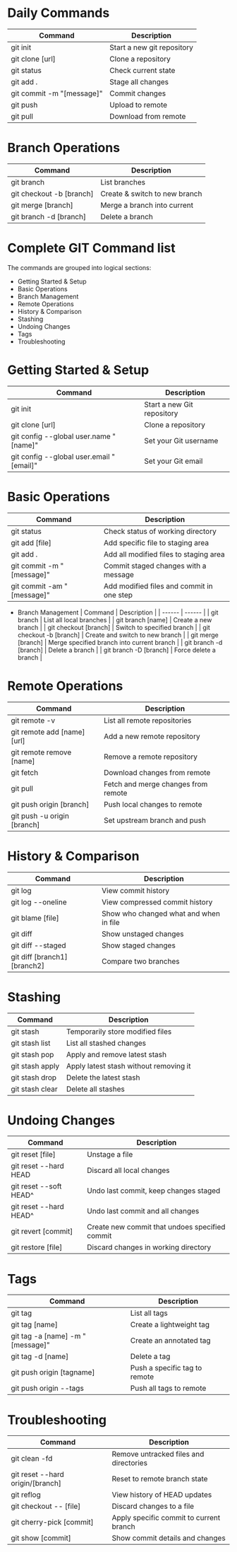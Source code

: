 # Daily Commands
| Command	| Description |
| ------ | ------ |
| git init	| Start a new git repository |
| git clone [url]	| Clone a repository |
| git status	| Check current state |
| git add .	| Stage all changes |
| git commit -m "[message]"	| Commit changes |
| git push	| Upload to remote |
| git pull	| Download from remote |

# Branch Operations
| Command	| Description |
| ------ | ------ |
| git branch |	List branches |
| git checkout -b [branch]	| Create & switch to new branch |
| git merge [branch]	| Merge a branch into current |
| git branch -d [branch]	| Delete a branch |

# Complete GIT Command list
The commands are grouped into logical sections:

- Getting Started & Setup
- Basic Operations
- Branch Management
- Remote Operations
- History & Comparison
- Stashing
- Undoing Changes
- Tags
- Troubleshooting

# Getting Started & Setup
| Command	| Description |
| ------ | ------ |
| git init	| Start a new Git repository |
| git clone [url]	| Clone a repository |
| git config --global user.name "[name]" 	| Set your Git username |
| git config --global user.email "[email]"	| Set your Git email |

# Basic Operations
| Command	| Description |
| ------ | ------ |
| git status	| Check status of working directory |
| git add [file]	| Add specific file to staging area |
| git add .	| Add all modified files to staging area |
| git commit -m "[message]"	| Commit staged changes with a message |
| git commit -am "[message]"	| Add modified files and commit in one step |

* Branch Management
| Command	| Description |
| ------ | ------ |
| git branch	| List all local branches |
| git branch [name]	| Create a new branch |
| git checkout [branch]	| Switch to specified branch |
| git checkout -b [branch]	| Create and switch to new branch |
| git merge [branch]	| Merge specified branch into current branch |
| git branch -d [branch]	| Delete a branch |
| git branch -D [branch]	| Force delete a branch |

# Remote Operations
| Command	| Description |
| ------ | ------ |
| git remote -v	| List all remote repositories |
| git remote add [name] [url]	| Add a new remote repository |
| git remote remove [name]	| Remove a remote repository |
| git fetch	| Download changes from remote |
| git pull	| Fetch and merge changes from remote |
| git push origin [branch] |	Push local changes to remote |
| git push -u origin [branch]	| Set upstream branch and push |

# History & Comparison
| Command	| Description |
| ------ | ------ |
| git log |	View commit history |
| git log --oneline	| View compressed commit history |
| git blame [file]	| Show who changed what and when in file |
| git diff |	Show unstaged changes |
| git diff --staged |	Show staged changes |
| git diff [branch1] [branch2]	| Compare two branches |

# Stashing
| Command	| Description |
| ------ | ------ |
| git stash	| Temporarily store modified files |
| git stash list	| List all stashed changes |
| git stash pop	| Apply and remove latest stash |
| git stash apply |	Apply latest stash without removing it |
| git stash drop	| Delete the latest stash |
| git stash clear	| Delete all stashes |

# Undoing Changes
| Command	| Description |
| ------ | ------ | 
| git reset [file]	| Unstage a file |
| git reset --hard HEAD	| Discard all local changes |
| git reset --soft HEAD^	| Undo last commit, keep changes staged |
| git reset --hard HEAD^	| Undo last commit and all changes |
| git revert [commit]	| Create new commit that undoes specified commit |
| git restore [file]	| Discard changes in working directory |

# Tags
| Command	| Description |
| ------ | ------ |
| git tag	| List all tags |
| git tag [name]	| Create a lightweight tag |
| git tag -a [name] -m "[message]" |	Create an annotated tag |
| git tag -d [name]	| Delete a tag |
| git push origin [tagname]	| Push a specific tag to remote |
| git push origin --tags	| Push all tags to remote |
 
# Troubleshooting
| Command	| Description |
| ------ | ------ |
| git clean -fd	| Remove untracked files and directories |
| git reset --hard origin/[branch]	| Reset to remote branch state |
| git reflog	| View history of HEAD updates |
| git checkout -- [file]	| Discard changes to a file |
| git cherry-pick [commit]	| Apply specific commit to current branch |
| git show [commit]	| Show commit details and changes |
